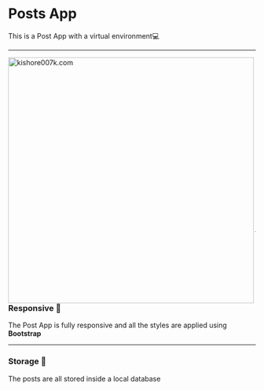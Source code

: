 # Posts App

<p>This is a Post App with a virtual environment💻</p>

---

<img align="left" alt="kishore007k.com" width="500px" src="https://user-images.githubusercontent.com/34863222/89160599-f1619d00-d58e-11ea-8b7a-b23b82b79f55.gif" />

<br>
<br>
<br>
<br>
<br>
<br>
<br>
<br>
<br>
<br>
<br>
<br>
<br>
<br>
<br>
<br>
<br>
<br>
<br>
<br>

---

### Responsive 📱

<p>The Post App is fully responsive and all the styles are applied using <strong>Bootstrap</strong></p>

---

### Storage 💾

<p>The posts are all stored inside a local database</p>
